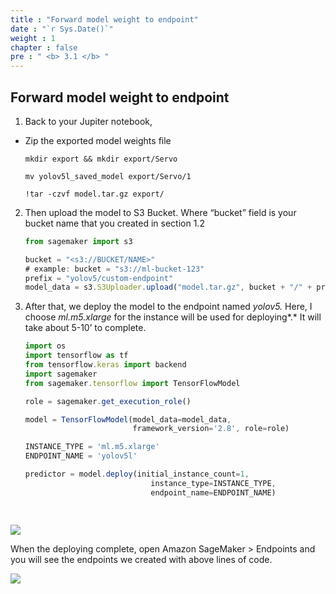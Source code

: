 ```yaml
---
title : "Forward model weight to endpoint"
date : "`r Sys.Date()`"
weight : 1
chapter : false
pre : " <b> 3.1 </b> "
---
```


## Forward model weight to endpoint

1. Back to your Jupiter notebook,
- Zip the exported model weights file
    
      mkdir export && mkdir export/Servo
      
      mv yolov5l_saved_model export/Servo/1
      
      !tar -czvf model.tar.gz export/
        
2. Then upload the model to S3 Bucket. Where “bucket” field is your bucket name that you created in section 1.2
        
      ```jsx
      from sagemaker import s3
      
      bucket = "<s3://BUCKET/NAME>"
      # example: bucket = "s3://ml-bucket-123"
      prefix = "yolov5/custom-endpoint"
      model_data = s3.S3Uploader.upload("model.tar.gz", bucket + "/" + prefix)
      ```
        
3. After that, we deploy the model to the endpoint named *yolov5.* Here, I choose *ml.m5.xlarge* for the instance will be used for deploying*.* It will take about 5-10’ to complete.
        
      ```jsx
      import os
      import tensorflow as tf
      from tensorflow.keras import backend
      import sagemaker
      from sagemaker.tensorflow import TensorFlowModel
      
      role = sagemaker.get_execution_role()
      
      model = TensorFlowModel(model_data=model_data,
                              framework_version='2.8', role=role)
      
      INSTANCE_TYPE = 'ml.m5.xlarge'
      ENDPOINT_NAME = 'yolov5l'
      
      predictor = model.deploy(initial_instance_count=1,
                                  instance_type=INSTANCE_TYPE,
                                  endpoint_name=ENDPOINT_NAME)

        
![](../../images/saved/014-runpredict.png)
  
  When the deploying complete, open Amazon SageMaker > Endpoints and you will see the endpoints we created with above lines of code.
  
  ![](../../images/saved/018.png)
        
